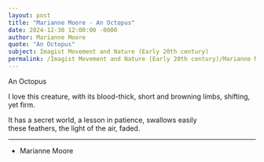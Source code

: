 ```yaml
---
layout: post
title: "Marianne Moore - An Octopus"
date: 2024-12-30 12:00:00 -0000
author: Marianne Moore
quote: "An Octopus"
subject: Imagist Movement and Nature (Early 20th century)
permalink: /Imagist Movement and Nature (Early 20th century)/Marianne Moore/Marianne Moore - An Octopus
---
```


An Octopus

I love this creature,
    with its blood-thick, short
    and browning limbs,
        shifting,
    yet firm.

It has  a secret world,
    a lesson in patience,
    swallows easily  
these feathers, 
    the light of the air,
    faded.

---

- Marianne Moore
